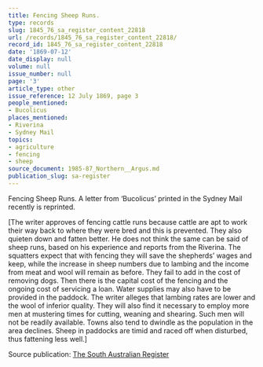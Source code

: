 ```yaml
---
title: Fencing Sheep Runs.
type: records
slug: 1845_76_sa_register_content_22818
url: /records/1845_76_sa_register_content_22818/
record_id: 1845_76_sa_register_content_22818
date: '1869-07-12'
date_display: null
volume: null
issue_number: null
page: '3'
article_type: other
issue_reference: 12 July 1869, page 3
people_mentioned:
- Bucolicus
places_mentioned:
- Riverina
- Sydney Mail
topics:
- agriculture
- fencing
- sheep
source_document: 1985-87_Northern__Argus.md
publication_slug: sa-register
---
```


Fencing Sheep Runs.  A letter from ‘Bucolicus’ printed in the Sydney Mail recently is reprinted.

[The writer approves of fencing cattle runs because cattle are apt to work their way back to where they were bred and this is prevented.  They also quieten down and fatten better.  He does not think the same can be said of sheep runs, based on his experience and reports from the Riverina.  The squatters expect that with fencing they will save the shepherds’ wages and keep, while the increase in sheep numbers due to lambing and the income from meat and wool will remain as before.  They fail to add in the cost of removing dogs.  Then there is the capital cost of the fencing and the ongoing cost of servicing a loan.  Water supplies may also have to be provided in the paddock.  The writer alleges that lambing rates are lower and the wool of inferior quality.  They will also find it necessary to employ more men at mustering times for cutting, weaning and shearing.  Such men will not be readily available.  Towns also tend to dwindle as the population in the area declines.  Sheep in paddocks are timid and raced off when disturbed, thus fattening less well.]

Source publication: [The South Australian Register](/publications/sa-register/)
